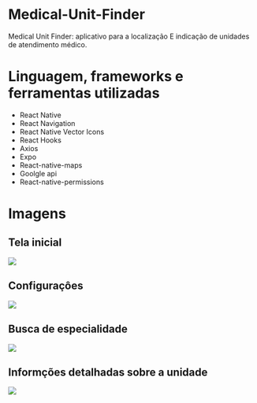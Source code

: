 # Medical-Unit-Finder
Medical Unit Finder: aplicativo para a localização E indicação de unidades de atendimento médico.
# Linguagem, frameworks e ferramentas utilizadas

- React Native
- React Navigation
- React Native Vector Icons
- React Hooks
- Axios
- Expo
- React-native-maps 
- Goolgle api
- React-native-permissions

# Imagens
<div>
  <h2>Tela inicial </h2>
 <img src="https://user-images.githubusercontent.com/63307185/147485838-d17e6c16-3f71-4488-95ca-af2e61e75a2f.png"/>
  

  <h2>Configuraçôes </h2>
  <img src="https://user-images.githubusercontent.com/63307185/147485931-35a71e47-79d7-4414-a734-c64cef046448.png"/>
 
  <h2>Busca de especialidade </h2>
 <img src="https://user-images.githubusercontent.com/63307185/147486204-c0290b84-f692-4d02-8825-82a034143ffd.png"/>
 
  
  <h2>Informções detalhadas sobre a unidade  </h2>
 <img src="https://user-images.githubusercontent.com/63307185/147486274-14b1ae2e-1052-4fea-bbc0-8e98ec0f17e7.png"/>
  </div>



